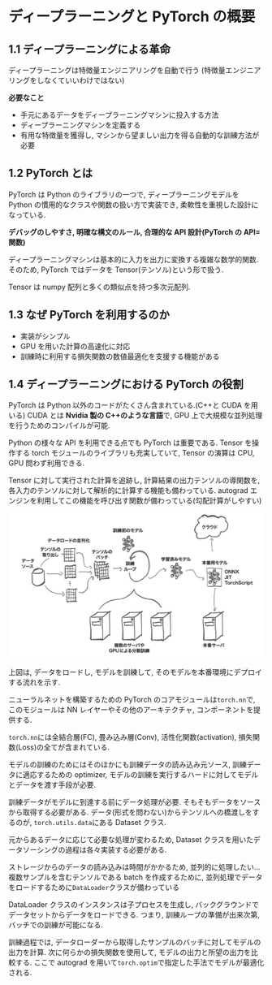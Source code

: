 # ディープラーニングと PyTorch の概要

## 1.1 ディープラーニングによる革命

ディープラーニングは特徴量エンジニアリングを自動で行う
(特徴量エンジニアリングをしなくていいわけではない)

**必要なこと**

- 手元にあるデータをディープラーニングマシンに投入する方法
- ディープラーニングマシンを定義する
- 有用な特徴量を獲得し, マシンから望ましい出力を得る自動的な訓練方法が必要

## 1.2 PyTorch とは

PyTorch は Python のライブラリの一つで, ディープラーニングモデルを
Python の慣用的なクラスや関数の扱い方で実装でき, 柔軟性を重視した設計になっている.

**デバッグのしやすさ, 明確な構文のルール, 合理的な API 設計(PyTorch の API=関数)**

ディープラーニングマシンは基本的に入力を出力に変換する複雑な数学的関数.
そのため, PyTorch ではデータを Tensor(テンソル)という形で扱う.

Tensor は numpy 配列と多くの類似点を持つ多次元配列.

## 1.3 なぜ PyTorch を利用するのか

- 実装がシンプル
- GPU を用いた計算の高速化に対応
- 訓練時に利用する損失関数の数値最適化を支援する機能がある

## 1.4 ディープラーニングにおける PyTorch の役割

PyTorch は Python 以外のコードがたくさん含まれている.(C++と CUDA を用いる)
CUDA とは **Nvidia 製の C++のような言語**で, GPU 上で大規模な並列処理を行うためのコンパイルが可能.

Python の様々な API を利用できる点でも PyTorch は重要である.
Tensor を操作する torch モジュールのライブラリも充実していて, Tensor の演算は CPU, GPU 問わず利用できる.

Tensor に対して実行された計算を追跡し, 計算結果の出力テンソルの導関数を,
各入力のテンソルに対して解析的に計算する機能も備わっている.
autograd エンジンを利用してこの機能を呼び出す関数が備わっている(勾配計算がしやすい)

![alt text](img/1-2.jpeg)

上図は, データをロードし, モデルを訓練して, そのモデルを本番環境にデプロイする流れを示す.

ニューラルネットを構築するための PyTorch のコアモジュールは`torch.nn`で,
このモジュールは NN レイヤーやその他のアーキテクチャ, コンポーネントを提供する.

`torch.nn`には全結合層(FC), 畳み込み層(Conv), 活性化関数(activation), 損失関数(Loss)の全てが含まれている.

モデルの訓練のためにはそのほかにも訓練データの読み込み元ソース, 訓練データに適応するための optimizer, モデルの訓練を実行するハードに対してモデルとデータを渡す手段が必要.

訓練データがモデルに到達する前にデータ処理が必要. そもそもデータをソースから取得する必要がある.
データ(形式を問わない)からテンソルへの橋渡しをするのが, `torch.utils.data`にある Dataset クラス.

元からあるデータに応じて必要な処理が変わるため, Dataset クラスを用いたデータソーシングの過程は各々実装する必要がある.

ストレージからのデータの読み込みは時間がかかるため, 並列的に処理したい...
複数サンプルを含むテンソルである batch を作成するために, 並列処理でデータをロードするために`DataLoader`クラスが備わっている

DataLoader クラスのインスタンスは子プロセスを生成し, バックグラウンドでデータセットからデータをロードできる.
つまり, 訓練ループの準備が出来次第, バッチでの訓練が可能になる.

訓練過程では, データローダーから取得したサンプルのバッチに対してモデルの出力を計算.
次に何らかの損失関数を使用して, モデルの出力と所望の出力を比較する.
ここで autograd を用いて`torch.optim`で指定した手法でモデルが最適化される.
